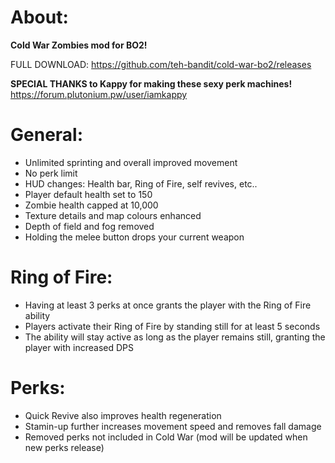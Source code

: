# About:

**Cold War Zombies mod for BO2!**

FULL DOWNLOAD: https://github.com/teh-bandit/cold-war-bo2/releases

**SPECIAL THANKS to Kappy for making these sexy perk machines!**
https://forum.plutonium.pw/user/iamkappy

# General:
- Unlimited sprinting and  overall  improved movement
- No perk limit
- HUD changes: Health bar, Ring of Fire, self revives, etc..
- Player default health set to 150
- Zombie health capped at 10,000
- Texture details and map colours enhanced
- Depth of field and fog removed
- Holding the melee button drops your current weapon

# Ring of Fire:
- Having at least 3 perks at once grants the player with the Ring of Fire ability
- Players activate their Ring of Fire by standing still for at least 5 seconds
- The ability will stay active as long as the player remains still, granting the player with increased DPS

# Perks:
- Quick Revive also improves health regeneration
- Stamin-up further increases movement speed and removes fall damage
- Removed perks not included in Cold War (mod will be updated when new perks release)
